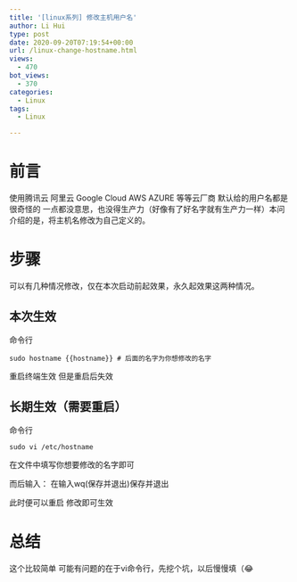 ```yaml
---
title: '[linux系列] 修改主机用户名'
author: Li Hui
type: post
date: 2020-09-20T07:19:54+00:00
url: /linux-change-hostname.html
views:
  - 470
bot_views:
  - 370
categories:
  - Linux
tags:
  - Linux

---
```

# 前言

使用腾讯云 阿里云 Google Cloud AWS AZURE 等等云厂商 默认给的用户名都是很奇怪的 一点都没意思，也没得生产力（好像有了好名字就有生产力一样）本问介绍的是，将主机名修改为自己定义的。

# 步骤

可以有几种情况修改，仅在本次启动前起效果，永久起效果这两种情况。

## 本次生效

命令行

<pre><code class="language-bash">sudo hostname {{hostname}} # 后面的名字为你想修改的名字</code></pre>

重启终端生效 但是重启后失效

## 长期生效（需要重启）

命令行

<pre><code class="language-bash">sudo vi /etc/hostname</code></pre>

在文件中填写你想要修改的名字即可

而后输入： 在输入wq(保存并退出)保存并退出

此时便可以重启 修改即可生效

# 总结

这个比较简单 可能有问题的在于vi命令行，先挖个坑，以后慢慢填（😂